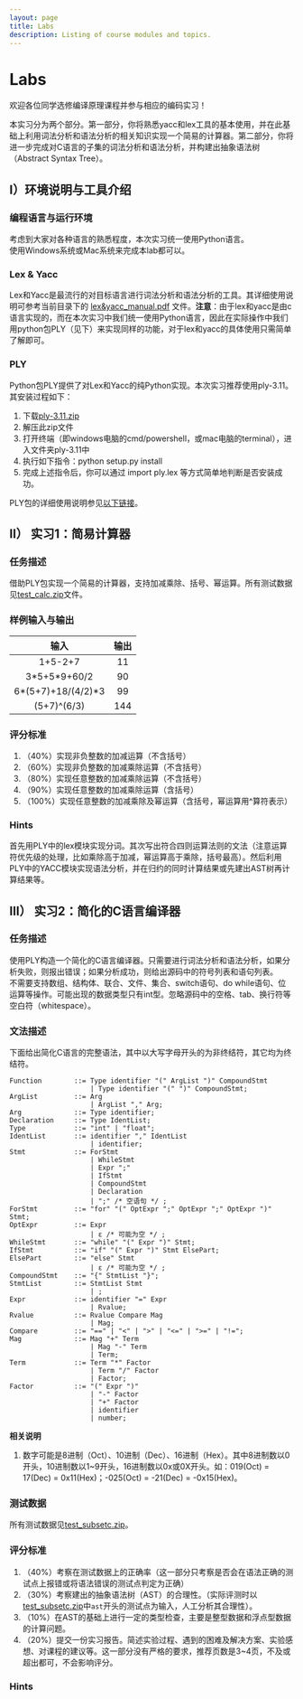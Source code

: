 ```yaml
---
layout: page
title: Labs
description: Listing of course modules and topics.
---
```


# Labs

欢迎各位同学选修编译原理课程并参与相应的编码实习！

本实习分为两个部分。第一部分，你将熟悉yacc和lex工具的基本使用，并在此基础上利用词法分析和语法分析的相关知识实现一个简易的计算器。第二部分，你将进一步完成对C语言的子集的词法分析和语法分析，并构建出抽象语法树（Abstract Syntax Tree）。

## Ⅰ）环境说明与工具介绍
### 编程语言与运行环境
考虑到大家对各种语言的熟悉程度，本次实习统一使用Python语言。  
使用Windows系统或Mac系统来完成本lab都可以。

### Lex & Yacc
Lex和Yacc是最流行的对目标语言进行词法分析和语法分析的工具。其详细使用说明可参考当前目录下的 [lex&yacc_manual.pdf](./assets/lex&yacc_manual.pdf) 文件。**注意**：由于lex和yacc是由c语言实现的，而在本次实习中我们统一使用Python语言，因此在实际操作中我们用python包PLY（见下）来实现同样的功能，对于lex和yacc的具体使用只需简单了解即可。
### PLY
Python包PLY提供了对Lex和Yacc的纯Python实现。本次实习推荐使用ply-3.11。其安装过程如下：
1. 下载[ply-3.11.zip](./assets/ply-3.11.zip)
2. 解压此zip文件
3. 打开终端（即windows电脑的cmd/powershell，或mac电脑的terminal），进入文件夹ply-3.11中
4. 执行如下指令：python setup.py install
5. 完成上述指令后，你可以通过 import ply.lex 等方式简单地判断是否安装成功。

PLY包的详细使用说明参见[以下链接](https://www.dabeaz.com/ply/ply.html)。
## Ⅱ） 实习1：简易计算器
### 任务描述
借助PLY包实现一个简易的计算器，支持加减乘除、括号、幂运算。所有测试数据见[test_calc.zip](#)文件。
### 样例输入与输出

|  输入   | 输出  |
|  :----:  | :----:  |
| 1+5-2+7  | 11 |
| 3\*5+5\*9+60/2  | 90 |
| 6*(5+7)+18/(4/2)*3  | 99 |
| (5+7)^(6/3)  | 144 |

### 评分标准
1. （40%）实现非负整数的加减运算（不含括号）
2. （60%）实现非负整数的加减乘除运算（不含括号）
3. （80%）实现任意整数的加减乘除运算（不含括号）
4. （90%）实现任意整数的加减乘除运算（含括号）
5. （100%）实现任意整数的加减乘除及幂运算（含括号，幂运算用^算符表示）

### Hints
首先用PLY中的lex模块实现分词。其次写出符合四则运算法则的文法（注意运算符优先级的处理，比如乘除高于加减，幂运算高于乘除，括号最高）。然后利用PLY中的YACC模块实现语法分析，并在归约的同时计算结果或先建出AST树再计算结果等。
## Ⅲ） 实习2：简化的C语言编译器
### 任务描述
使用PLY构造一个简化的C语言编译器。只需要进行词法分析和语法分析，如果分析失败，则报出错误；如果分析成功，则给出源码中的符号列表和语句列表。  
不需要支持数组、结构体、联合、文件、集合、switch语句、do while语句、位运算等操作。可能出现的数据类型只有int型。忽略源码中的空格、tab、换行符等空白符（whitespace）。
### 文法描述
下面给出简化C语言的完整语法，其中以大写字母开头的为非终结符，其它均为终结符。

```ebnf
Function        ::= Type identifier "(" ArgList ")" CompoundStmt
                    | Type identifier "(" ")" CompoundStmt;
ArgList         ::= Arg
                    | ArgList "," Arg;
Arg             ::= Type identifier;
Declaration     ::= Type IdentList;
Type            ::= "int" | "float";
IdentList       ::= identifier "," IdentList
                    | identifier;
Stmt            ::= ForStmt
                    | WhileStmt
                    | Expr ";"
                    | IfStmt
                    | CompoundStmt
                    | Declaration
                    | ";" /* 空语句 */ ;
ForStmt         ::= "for" "(" OptExpr ";" OptExpr ";" OptExpr ")" Stmt;
OptExpr         ::= Expr
                    | ε /* 可能为空 */ ;
WhileStmt       ::= "while" "(" Expr ")" Stmt;
IfStmt          ::= "if" "(" Expr ")" Stmt ElsePart;
ElsePart        ::= "else" Stmt
                    | ε /* 可能为空 */ ;
CompoundStmt    ::= "{" StmtList "}";
StmtList        ::= StmtList Stmt
                    | ;
Expr            ::= identifier "=" Expr
                    | Rvalue;
Rvalue          ::= Rvalue Compare Mag
                    | Mag;
Compare         ::= "==" | "<" | ">" | "<=" | ">=" | "!=";
Mag             ::= Mag "+" Term 
                    | Mag "-" Term
                    | Term;
Term            ::= Term "*" Factor
                    | Term "/" Factor
                    | Factor;
Factor          ::= "(" Expr ")"
                    | "-" Factor
                    | "+" Factor
                    | identifier
                    | number;
```

**相关说明**
1. 数字可能是8进制（Oct）、10进制（Dec）、16进制（Hex）。其中8进制数以0开头，10进制数以1~9开头，16进制数以0x或0X开头。如：019(Oct) = 17(Dec) = 0x11(Hex)；-025(Oct) = -21(Dec) = -0x15(Hex)。

### 测试数据
所有测试数据见[test_subsetc.zip](./assets/test_subsetc.zip)。
### 评分标准
1. （40%）考察在测试数据上的正确率（这一部分只考察是否会在语法正确的测试点上报错或将语法错误的测试点判定为正确）
2. （30%）考察建出的抽象语法树（AST）的合理性。（实际评测时以[test_subsetc.zip](./assets/test_subsetc.zip)中`ast`开头的测试点为输入，人工分析其合理性）。
3. （10%）在AST的基础上进行一定的类型检查，主要是整型数据和浮点型数据的计算问题。
4. （20%）提交一份实习报告。简述实验过程、遇到的困难及解决方案、实验感想、对课程的建议等。这一部分没有严格的要求，推荐页数是3~4页，不及或超出都可，不会影响评分。

### Hints
